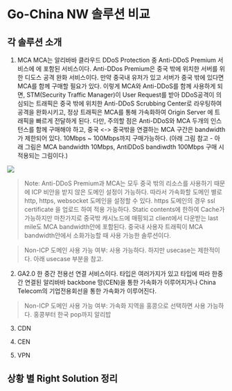 # Go-China NW 솔루션 비교

## 각 솔루션 소개
1. MCA
MCA는 알리바바 클라우드 DDoS Protection 중 Anti-DDoS Premium 서비스에 에 포함된 서비스이다. Anti-DDos Premium은 중국 밖에 위치한 서버를 위한 디도스 공격 완화 서비스이다. 만약 중국내 유저가 있고 서버가 중국 밖에 있다면 MCA를 함께 구매할 필요가 있다. 이렇게 MCA와 Anti-DDoS를 함께 사용하게 되면, STM(Security Traffic Manager)이 User Request를 받아 DDoS공격이 의심되는 트래픽은 중국 밖에 위치한 Anti-DDoS Scrubbing Center로 라우팅하여 공격을 완화시키고, 정상 트래픽은 MCA를 통해 가속화하여 Origin Server 에 트래픽을 빠르게 전달하게 된다. 다만, 주의할 점은 Anti-DDoS와 MCA 두개의 인스턴스를 함께 구매해야 하고, 중국 <-> 중국밖을 연결하는 MCA 구간은 bandwidth가 제한되어 있다. 10Mbps ~ 100Mbps까지 구매가능하다. (아래 그림 참고 - 아래 그림은 MCA bandwidth 10Mbps, AntiDDoS bandiwdth 100Mbps 구매 시 적용되는 그림이다.) 

![](https://github.com/rnlduaeo/alibaba/blob/master/MCA.png?raw=true)

> Note: Anti-DDoS Premium과 MCA는 모두 중국 밖의 리소스를 사용하기 때문에 ICP 비안을 받지 않은 도메인 설정이 가능하다. 따라서 가속화할 도메인 별로 http, https, websocket 도메인을 설정할 수 있다. https 도메인의 경우 ssl certificate 을 업로드 하여 적용 가능하다. Static contents에 한하여 Cache가 가능하지만 마찬가지로 중국밖 캐시노드에 매핑되고 client에서 다운받는 last mile도 MCA bandwidth안에 포함된다. 중국내 사용자 트래픽이 MCA bandwidth안에서 소화가능할 때 사용 가능한 솔루션이다. 

> Non-ICP 도메인 사용 가능 여부: 사용 가능하다. 하지만 usecase는 제한적이다. 아래 usecase 부분을 참고. 

2. GA2.0
한 중간 전용선 연결 서비스이다. 타입은 여러가지가 있고 타입에 따라 한중간 연결된 알리바바 backbone 망(CEN)을 통한  가속화가 이루어지거나 China Telecom의 기업전용회선을 통한 가속화가 이루어진다. 

> Non-ICP 도메인 사용 가능 여부: 가속화 지역을 홍콩으로 선택하면 사용 가능하다. 홍콩부터 한국 pop까지 알리밥

3. CDN

4. CEN

5. VPN

## 상황 별 Right Solution 정리


<!--stackedit_data:
eyJoaXN0b3J5IjpbMjAxNzczNzI3NSwtMTg4Mzg4MjY4LDk0Nj
g2NjIyNCwtMTgyMDIzMDY5NSwtMTYyNTI0NzM4OV19
-->
